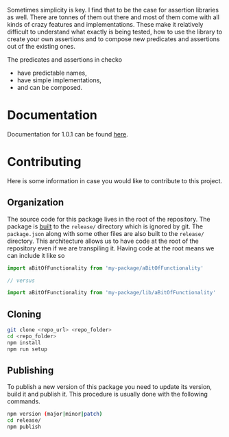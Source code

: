 Sometimes simplicity is key. I find that to be the case for assertion libraries as well. There are tonnes of them out there and most of them come with all kinds of crazy features and implementations. These make it relatively difficult to understand what exactly is being tested, how to use the library to create your own assertions and to compose new predicates and assertions out of the existing ones.

The predicates and assertions in checko

-   have predictable names,
-   have simple implementations,
-   and can be composed.

# Documentation

Documentation for 1.0.1 can be found [here](https://mickvangelderen.github.io/checko/1.0.1/ "Documentation for 1.0.1").

# Contributing

Here is some information in case you would like to contribute to this project.

## Organization

The source code for this package lives in the root of the repository. The package is [built](scripts/build-release.js) to the `release/` directory which is ignored by git. The `package.json` along with some other files are also built to the `release/` directory. This architecture allows us to have code at the root of the repository even if we are transpiling it. Having code at the root means we can include it like so

```js
import aBitOfFunctionality from 'my-package/aBitOfFunctionality'

// versus

import aBitOfFunctionality from 'my-package/lib/aBitOfFunctionality'
```

## Cloning

```bash
git clone <repo_url> <repo_folder>
cd <repo_folder>
npm install
npm run setup
```

## Publishing

To publish a new version of this package you need to update its version, build it and publish it. This procedure is usually done with the following commands.

```bash
npm version (major|minor|patch)
cd release/
npm publish
```
